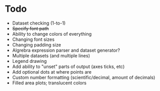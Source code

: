 # Todo
- Dataset checking (1-to-1)
- ~~Specify font path~~
- Ability to change colors of everything
- Changing font sizes
- Changing padding size
- Algrebra expression parser and dataset generator?
- Multiple datasets (and multiple lines)
- Legend drawing
- Add ability to "unset" parts of output (axes ticks, etc)
- Add optional dots at where points are
- Custom number formatting (scientific/decimal, amount of decimals)
- Filled area plots; translucent colors
